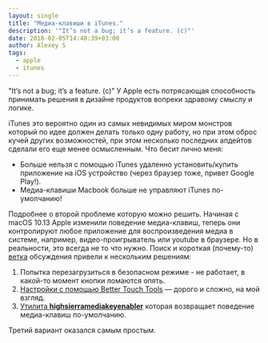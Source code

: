 ```yaml
---
layout: single
title: "Медиа-клавиши в iTunes."
description: '"It’s not a bug; it’s a feature. (c)"'
date: 2018-02-05T14:40:39+03:00
author: Alexey S
tags:
  - apple
  - itunes
---
```


"It’s not a bug; it’s a feature. (c)" У Apple есть потрясающая способность принимать решения в дизайне продуктов вопреки здравому смыслу и логике.

<!--more-->

iTunes это вероятно один из самых невидимых миром монстров который по идее должен делать только одну работу, но при этом оброс кучей других возможностей, при этом несколько последних апдейтов сделали его еще менее осмысленным. Что бесит лично меня:

- Больше нельзя с помощью iTunes удаленно установить/купить приложение на iOS устройство (через браузер тоже, привет Google Play!).
- Медиа-клавиши Macbook больше не управляют iTunes по-умолчанию!

Подробнее о второй проблеме которую можно решить.
Начиная с macOS 10.13 Apple изменили поведение медиа-клавиш, теперь они контролируют любое приложение для воспроизведения медиа в системе, например, видео-проигрыватель или youtube в браузере. Но в реальности, это всегда не то что нужно.
Поиск и короткая (почему-то) [ветка](https://forums.developer.apple.com/thread/86221) обсуждения привели к нескольким решениям:

1. Попытка перезагрузиться в безопасном режиме - не работает, в какой-то момент кнопки ломаются опять.
2. [Настройки с помощью Better Touch Tools](https://bekirserifoglu.wordpress.com/2017/10/01/solutionworkaround-for-mac-os-high-sierra-unified-media-buttons-playpause-next-and-previous-track-problem/) — дорого и сложно, на мой взгляд.
3. [Утилита **highsierramediakeyenabler**](http://milgra.com/high-sierra-media-key-enabler.html) которая возвращает поведение медиа-клавиш по-умолчанию.

Третий вариант оказался самым простым.
